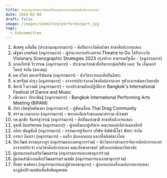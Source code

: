 ```yaml
---
title: คณะอนุกรรมการขับเคลื่อนอุตสาหกรรมด้านศิลปะการแสดง
date: 2024-02-08
draft: false
image: /images/committee/performingart.jpg
tags:
  - Subcommittee
---
```


<style>
  td, th { border: none!important; }
</style>

1. พิเชษฐ กลั่นชื่น (ประธานอนุกรรมการ) - ศิลปินรางวัลศิลปาธร สาขาศิลปะการแสดง
2. ณัฐพร เทพรัตน์ (อนุกรรมการ) - ผู้อำนวยการสร้างสรรค์ Theatre to Go ได้รับรางวัล Visionary Scenographic Strategies 2023 กรุงปราก สาธารณรัฐเช็ก - (อนุกรรมการ)
3. ถกลเกียรติ วีรวรรณ (อนุกรรมการ) - ประธานเจ้าหน้าที่บริหารกลุ่มบริษัท เดอะ วัน เอ็นเตอร์ไพรส์ จำกัด (มหาชน)
4. ผศ.ปวิตร มหาสารินันทน์ (อนุกรรมการ) - นักวิชาการและศิลปินอิสระ
5. ศ.พรรัตน์ ดำรุง (อนุกรรมการ) - อาจารย์ประจำภาควิชาศิลปการละคร จุฬาลงกรณ์มหาวิทยาลัย
6. พิสาข์ ไวความดี (อนุกรรมการ) - รองประธานฝ่ายปฏิบัติการ Bangkok's International Festival of Dance and Music
7. เพียงดาว จริยะพันธุ์ (อนุกรรมการ) - Bangkok International Performing Arts Meeting (BIPAM)
8. ภัทร เลิศสุกิตติพงศา (อนุกรรมการ) - ผู้ขับเคลื่อน Thai Drag Community 
9. ศรราม เอนกลาภ (อนุกรรมการ) - พระเอกลิเกเจ้าของคณะศรราม-น้ำเพชร
10. รศ.ศุภชัย จันทร์สุวรรณ์ (อนุกรรมการ) - ศิลปินแห่งชาติ สาขาศิลปะการแสดง
11. สุชาติ อินทร์พรหม (อนุกรรมการ) - ผู้ก่อตั้งและผู้บริหาร คณะหมอลำอีสานนครศิลป์ 
12. อลิสา พันธุศักดิ์ (อนุกรรมการ) - กรรมการผู้จัดการ บริษัท ทิฟฟานี่โชว์ พัทยา จำกัด
13. อารยา อินทรา (อนุกรรมการ) - แดร็ก นักออกแบบ และสไตลิสต์ชาวไทย
14. ปิยะวัฒน์ ธรรมกุลางกูร (อนุกรรมและเลขานุการร่วม) - นักวิชาการด้านการจัดการศิลปะการละคร อาจารย์ประจำ ภาควิชาศิลปการละคร คณะอักษรศาสตร์ จุฬาลงกรณ์มหาวิทยาลัย
15. ผู้แทนกรมส่งเสริมวัฒนธรรม (อนุกรรมการและเลขานุการร่วม)
16. ผู้แทนสำนักงานศิลปวัฒนธรรมร่วมสมัย (อนุกรรมการและเลขานุการร่วม)
17. ปิยพร พงษ์ทอง (อนุกรรมการและผู้ช่วยเลขานุการ) - ผู้ออกแบบเครื่องแต่งกายการแสดงนาฏศิลป์ร่วมสมัยเพื่อสิทธิมนุษยชน